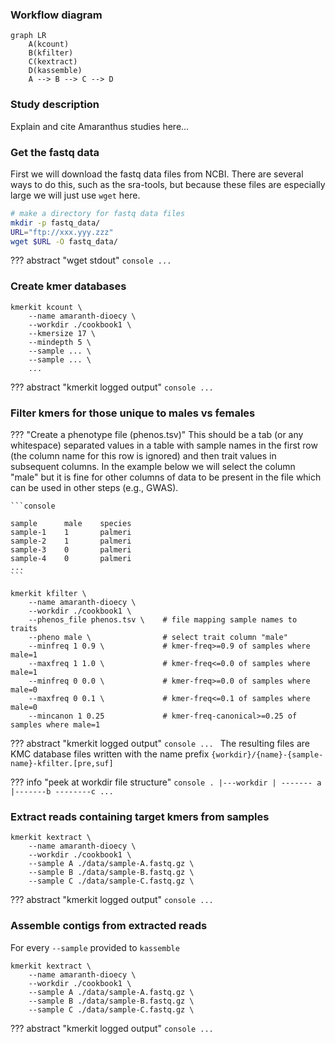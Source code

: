 

### Workflow diagram

```mermaid
graph LR
	A(kcount)
	B(kfilter)
	C(kextract)
	D(kassemble)
	A --> B --> C --> D
```

### Study description

Explain and cite Amaranthus studies here...


### Get the fastq data
First we will download the fastq data files from NCBI. There are several ways
to do this, such as the sra-tools, but because these files are especially large
we will just use `wget` here. 

```bash
# make a directory for fastq data files
mkdir -p fastq_data/
URL="ftp://xxx.yyy.zzz"
wget $URL -O fastq_data/
```
??? abstract "wget stdout"
	```console
	...
	```

### Create kmer databases

```console
kmerkit kcount \
	--name amaranth-dioecy \
	--workdir ./cookbook1 \
	--kmersize 17 \
	--mindepth 5 \
	--sample ... \
	--sample ... \
	...
```
??? abstract "kmerkit logged output"
	```console
	...
	```

### Filter kmers for those unique to males vs females

??? "Create a phenotype file (phenos.tsv)"
	This should be a tab (or any whitespace) separated values in a table with
	sample names in the first row (the column name for this row is ignored)
	and then trait values in subsequent columns. In the example below we
	will select the column "male" but it is fine for other columns of data
	to be present in the file which can be used in other steps (e.g., GWAS).

	```console

	sample  	male 	species 	
	sample-1	1		palmeri
	sample-2	1		palmeri
	sample-3	0		palmeri
	sample-4	0		palmeri
	...			
	```

```console
kmerkit kfilter \
	--name amaranth-dioecy \
	--workdir ./cookbook1 \
	--phenos_file phenos.tsv \    # file mapping sample names to traits
	--pheno male \                # select trait column "male"
	--minfreq 1 0.9 \             # kmer-freq>=0.9 of samples where male=1
	--maxfreq 1 1.0 \             # kmer-freq<=0.0 of samples where male=1
	--minfreq 0 0.0 \             # kmer-freq>=0.0 of samples where male=0
	--maxfreq 0 0.1	\             # kmer-freq<=0.1 of samples where male=0
	--mincanon 1 0.25			  # kmer-freq-canonical>=0.25 of samples where male=1
```

??? abstract "kmerkit logged output"
	```console
	...
	```
The resulting files are KMC database files written with the name prefix `{workdir}/{name}-{sample-name}-kfilter.[pre,suf]`

??? info "peek at workdir file structure"
	```console
	.
	|---workdir
	    |
	    ------- a
	    |-------b
	    --------c
	    ...
	```


### Extract reads containing target kmers from samples

```console
kmerkit kextract \
	--name amaranth-dioecy \
	--workdir ./cookbook1 \
	--sample A ./data/sample-A.fastq.gz \
	--sample B ./data/sample-B.fastq.gz \
	--sample C ./data/sample-C.fastq.gz \
```
??? abstract "kmerkit logged output"
	```console
	...
	```


### Assemble contigs from extracted reads
For every `--sample` provided to `kassemble` 

```console
kmerkit kextract \
	--name amaranth-dioecy \
	--workdir ./cookbook1 \
	--sample A ./data/sample-A.fastq.gz \
	--sample B ./data/sample-B.fastq.gz \
	--sample C ./data/sample-C.fastq.gz \
```
??? abstract "kmerkit logged output"
	```console
	...
	```
